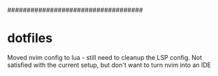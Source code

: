 ###################################
#
# dotfiles

Moved nvim config to lua - still need to cleanup the LSP config. Not satisfied with the 
current setup, but don't want to turn nvim into an IDE


